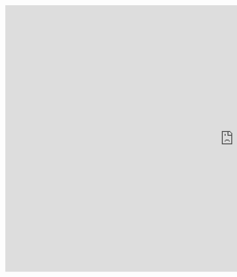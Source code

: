 <!DOCTYPE html>
<head>
<title></title>
<META HTTP-EQUIV="REFRESH" CONTENT="6;URL=brandplayer.gibhub.io"> </head>
<meta https-equiv = "refresh" content = "30">
</head>


<body>
<iframe src="https://docs.google.com/presentation/d/e/2PACX-1vSyV6tmo-m0YTNH69CXLRsawln3d06nwvoEBtZ9LH6wfDziyDzQtP4_eiUOpIHkgaoacSrJjIYT7Q3_/embed?start=true&loop=true&delayms=10000" frameborder="0" width="1440" height="839" allowfullscreen="true" mozallowfullscreen="true" webkitallowfullscreen="true"></iframe>
</body>
</html>
